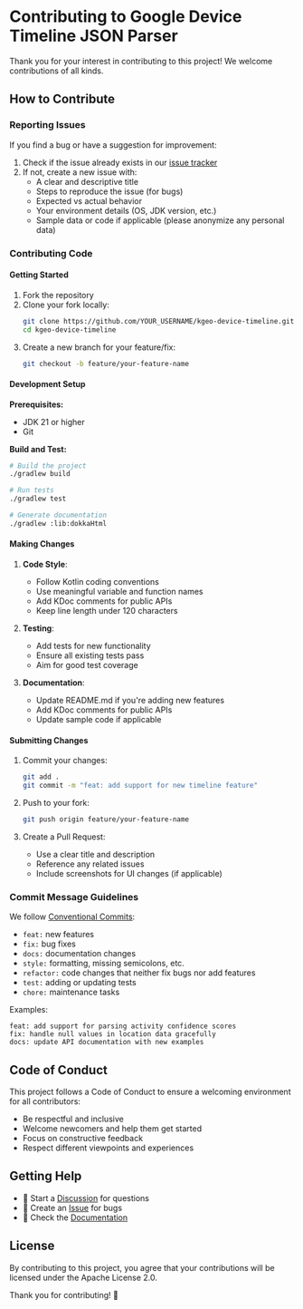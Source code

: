 # Contributing to Google Device Timeline JSON Parser

Thank you for your interest in contributing to this project! We welcome contributions of all kinds.

## How to Contribute

### Reporting Issues

If you find a bug or have a suggestion for improvement:

1. Check if the issue already exists in our [issue tracker](https://github.com/hossain-khan/kgeo-device-timeline/issues)
2. If not, create a new issue with:
   - A clear and descriptive title
   - Steps to reproduce the issue (for bugs)
   - Expected vs actual behavior
   - Your environment details (OS, JDK version, etc.)
   - Sample data or code if applicable (please anonymize any personal data)

### Contributing Code

#### Getting Started

1. Fork the repository
2. Clone your fork locally:
   ```bash
   git clone https://github.com/YOUR_USERNAME/kgeo-device-timeline.git
   cd kgeo-device-timeline
   ```
3. Create a new branch for your feature/fix:
   ```bash
   git checkout -b feature/your-feature-name
   ```

#### Development Setup

**Prerequisites:**
- JDK 21 or higher
- Git

**Build and Test:**
```bash
# Build the project
./gradlew build

# Run tests
./gradlew test

# Generate documentation
./gradlew :lib:dokkaHtml
```

#### Making Changes

1. **Code Style**: 
   - Follow Kotlin coding conventions
   - Use meaningful variable and function names
   - Add KDoc comments for public APIs
   - Keep line length under 120 characters

2. **Testing**:
   - Add tests for new functionality
   - Ensure all existing tests pass
   - Aim for good test coverage

3. **Documentation**:
   - Update README.md if you're adding new features
   - Add KDoc comments for public APIs
   - Update sample code if applicable

#### Submitting Changes

1. Commit your changes:
   ```bash
   git add .
   git commit -m "feat: add support for new timeline feature"
   ```

2. Push to your fork:
   ```bash
   git push origin feature/your-feature-name
   ```

3. Create a Pull Request:
   - Use a clear title and description
   - Reference any related issues
   - Include screenshots for UI changes (if applicable)

### Commit Message Guidelines

We follow [Conventional Commits](https://www.conventionalcommits.org/):

- `feat:` new features
- `fix:` bug fixes  
- `docs:` documentation changes
- `style:` formatting, missing semicolons, etc.
- `refactor:` code changes that neither fix bugs nor add features
- `test:` adding or updating tests
- `chore:` maintenance tasks

Examples:
```
feat: add support for parsing activity confidence scores
fix: handle null values in location data gracefully
docs: update API documentation with new examples
```

## Code of Conduct

This project follows a Code of Conduct to ensure a welcoming environment for all contributors:

- Be respectful and inclusive
- Welcome newcomers and help them get started
- Focus on constructive feedback
- Respect different viewpoints and experiences

## Getting Help

- 💬 Start a [Discussion](https://github.com/hossain-khan/kgeo-device-timeline/discussions) for questions
- 🐛 Create an [Issue](https://github.com/hossain-khan/kgeo-device-timeline/issues) for bugs
- 📖 Check the [Documentation](https://hossain-khan.github.io/kgeo-device-timeline/)

## License

By contributing to this project, you agree that your contributions will be licensed under the Apache License 2.0.

Thank you for contributing! 🎉
